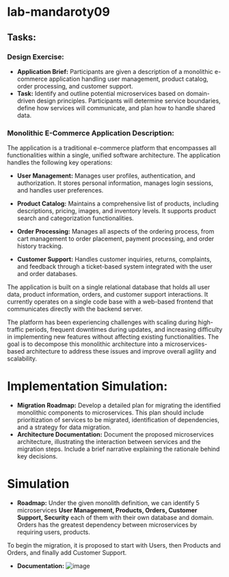 # lab-mandaroty09

## Tasks:
### Design Exercise:
  * **Application Brief:** Participants are given a description of a monolithic e-commerce application handling user management, product catalog, order processing, and customer support.
  * **Task:** Identify and outline potential microservices based on domain-driven design principles. Participants will determine service boundaries, define how services will communicate, and plan how to handle shared data.

### Monolithic E-Commerce Application Description:
The application is a traditional e-commerce platform that encompasses all functionalities within a single, unified software architecture. The application handles the following key operations:

  * **User Management:** Manages user profiles, authentication, and authorization. It stores personal information, manages login sessions, and handles user preferences.

  * **Product Catalog:** Maintains a comprehensive list of products, including descriptions, pricing, images, and inventory levels. It supports product search and categorization functionalities.

  * **Order Processing:** Manages all aspects of the ordering process, from cart management to order placement, payment processing, and order history tracking.

  * **Customer Support:** Handles customer inquiries, returns, complaints, and feedback through a ticket-based system integrated with the user and order databases.

The application is built on a single relational database that holds all user data, product information, orders, and customer support interactions. It currently operates on a single code base with a web-based frontend that communicates directly with the backend server.

The platform has been experiencing challenges with scaling during high-traffic periods, frequent downtimes during updates, and increasing difficulty in implementing new features without affecting existing functionalities. The goal is to decompose this monolithic architecture into a microservices-based architecture to address these issues and improve overall agility and scalability.

# Implementation Simulation:
  * **Migration Roadmap:** Develop a detailed plan for migrating the identified monolithic components to microservices. This plan should include prioritization of services to be migrated, identification of dependencies, and a strategy for data migration.
  * **Architecture Documentation:** Document the proposed microservices architecture, illustrating the interaction between services and the migration steps. Include a brief narrative explaining the rationale behind key decisions.

# Simulation

  * **Roadmap:** Under the given monolith definition, we can identify 5 microservices **User Management, Products, Orders, Customer Support, Security** each of them with their own database and domain. Orders has the greatest dependency between microservices by requiring users, products.

To begin the migration, it is proposed to start with Users, then Products and Orders, and finally add Customer Support.

* **Documentation:**
![image](https://github.com/LuisGutierrezRdz/lab-mandaroty09/assets/115661340/c1e1a4c4-c286-44d1-a14c-2938b7fbcd13)



